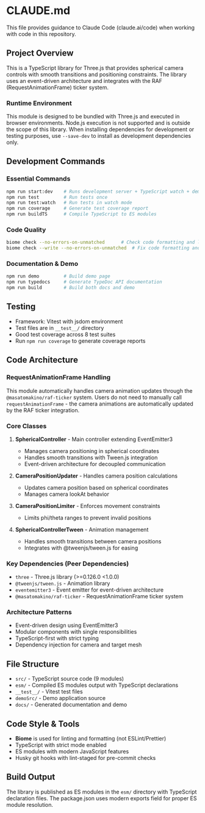 # CLAUDE.md

This file provides guidance to Claude Code (claude.ai/code) when working with code in this repository.

## Project Overview

This is a TypeScript library for Three.js that provides spherical camera controls with smooth transitions and positioning constraints. The library uses an event-driven architecture and integrates with the RAF (RequestAnimationFrame) ticker system.

### Runtime Environment
This module is designed to be bundled with Three.js and executed in browser environments. Node.js execution is not supported and is outside the scope of this library. When installing dependencies for development or testing purposes, use `--save-dev` to install as development dependencies only.

## Development Commands

### Essential Commands
```bash
npm run start:dev    # Runs development server + TypeScript watch + demo watch
npm run test         # Run tests once
npm run test:watch   # Run tests in watch mode
npm run coverage     # Generate test coverage report
npm run buildTS      # Compile TypeScript to ES modules
```

### Code Quality
```bash
biome check --no-errors-on-unmatched      # Check code formatting and linting
biome check --write --no-errors-on-unmatched  # Fix code formatting and linting issues
```

### Documentation & Demo
```bash
npm run demo         # Build demo page
npm run typedocs     # Generate TypeDoc API documentation
npm run build        # Build both docs and demo
```

## Testing

- Framework: Vitest with jsdom environment
- Test files are in `__test__/` directory
- Good test coverage across 8 test suites
- Run `npm run coverage` to generate coverage reports

## Code Architecture

### RequestAnimationFrame Handling
This module automatically handles camera animation updates through the `@masatomakino/raf-ticker` system. Users do not need to manually call `requestAnimationFrame` - the camera animations are automatically updated by the RAF ticker integration.

### Core Classes

1. **SphericalController** - Main controller extending EventEmitter3
   - Manages camera positioning in spherical coordinates
   - Handles smooth transitions with Tween.js integration
   - Event-driven architecture for decoupled communication

2. **CameraPositionUpdater** - Handles camera position calculations
   - Updates camera position based on spherical coordinates
   - Manages camera lookAt behavior

3. **CameraPositionLimiter** - Enforces movement constraints
   - Limits phi/theta ranges to prevent invalid positions

4. **SphericalControllerTween** - Animation management
   - Handles smooth transitions between camera positions
   - Integrates with @tweenjs/tween.js for easing

### Key Dependencies (Peer Dependencies)
- `three` - Three.js library (>=0.126.0 <1.0.0)
- `@tweenjs/tween.js` - Animation library
- `eventemitter3` - Event emitter for event-driven architecture
- `@masatomakino/raf-ticker` - RequestAnimationFrame ticker system

### Architecture Patterns
- Event-driven design using EventEmitter3
- Modular components with single responsibilities
- TypeScript-first with strict typing
- Dependency injection for camera and target mesh

## File Structure

- `src/` - TypeScript source code (9 modules)
- `esm/` - Compiled ES modules output with TypeScript declarations
- `__test__/` - Vitest test files
- `demoSrc/` - Demo application source
- `docs/` - Generated documentation and demo

## Code Style & Tools

- **Biome** is used for linting and formatting (not ESLint/Prettier)
- TypeScript with strict mode enabled
- ES modules with modern JavaScript features
- Husky git hooks with lint-staged for pre-commit checks

## Build Output

The library is published as ES modules in the `esm/` directory with TypeScript declaration files. The package.json uses modern exports field for proper ES module resolution.